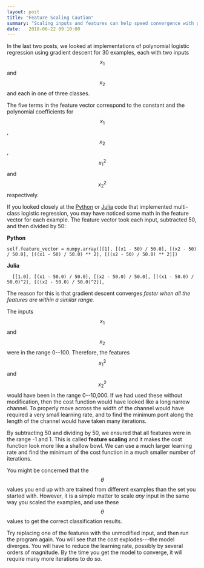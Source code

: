 ```yaml
---
layout: post
title: "Feature Scaling Caution"
summary: "Scaling inputs and features can help speed convergence with gradient descent."
date:   2018-06-22 09:10:00
---
```


In the last two posts, we looked at implementations of polynomial logistic
regression using gradient descent for 30 examples, each with two inputs $$x_1$$
and $$x_2$$ and each in one of three classes.

The five terms in the feature vector correspond to the constant and the
polynomial coefficients for $$x_1$$, $$x_2$$, $$x_1^2$$ and $$x_2^2$$
respectively.

If you looked closely at the [Python](/2018/06/14/logistic-regression-python)
or [Julia](/2018/06/22/logistic-regression-julia) code that implemented
multi-class logistic regression, you may have noticed some math in the feature
vector for each example. The feature vector took each input, subtracted 50, and
then divided by 50:

**Python**
```
self.feature_vector = numpy.array([[1], [(x1 - 50) / 50.0], [(x2 - 50) / 50.0], [((x1 - 50) / 50.0) ** 2], [((x2 - 50) / 50.0) ** 2]])
```

**Julia**
```
  [[1.0], [(x1 - 50.0) / 50.0], [(x2 - 50.0) / 50.0], [((x1 - 50.0) / 50.0)^2], [((x2 - 50.0) / 50.0)^2]],   
```

The reason for this is that gradient descent converges _faster when all the
features are within a similar range._

The inputs $$x_1$$ and $$x_2$$ were in the range 0--100. Therefore, the
features $$x_1^2$$ and $$x_2^2$$ would have been in the range 0--10,000. If we
had used these without modification, then the cost function would have looked
like a long narrow channel. To properly move across the width of the channel
would have required a very small learning rate, and to find the minimum pont
along the length of the channel would have taken many iterations.

By subtracting 50 and dividing by 50, we ensured that all features were in the
range -1 and 1. This is called **feature scaling** and it makes the cost
function look more like a shallow bowl. We can use a much larger learning rate
and find the minimum of the cost function in a much smaller number of
iterations.

You might be concerned that the $$\theta$$ values you end up with are trained
from different examples than the set you started with. However, it is a simple
matter to scale _any_ input in the same way you scaled the examples, and use
these $$\theta$$ values to get the correct classification results.

Try replacing one of the features with the unmodified input, and then run the
program again. You will see that the cost explodes---the model diverges. You
will have to reduce the learning rate, possibly by several orders of magnitude.
By the time you get the model to converge, it will require many more iterations
to do so.
